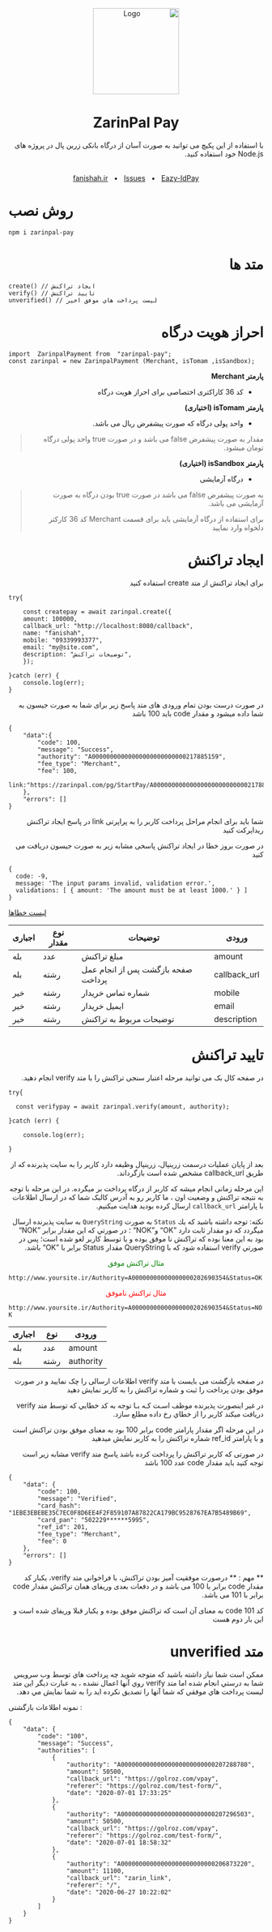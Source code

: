 <div dir="rtl">
<p align="center">
<img src="https://s2.uupload.ir/files/4534_aeg.png" alt="Logo" height=170>
<h1 align="center">ZarinPal Pay</h1>
با استفاده از این پکیچ می توانید به صورت آسان از درگاه بانکی زرین پال در پروژه های Node.js خود استفاده کنید.
</p>
</div>

<div align="center">
  <br />
  <a href="https://fanishah.ir">fanishah.ir</a>
  <span>&nbsp;&nbsp;•&nbsp;&nbsp;</span>
  <a href="https://github.com/fanishah/zarinpal-payment/issues">Issues</a>
  <span>&nbsp;&nbsp;•&nbsp;&nbsp;</span>
  <a href="https://npmjs.com/package/eazy-idpay">Eazy-IdPay</a>
  <br />
</div>

# روش نصب
</div>

```
npm i zarinpal-pay
```

<div dir="rtl">

# متد ها

  </div>
  
```
create() // ایجاد تراکنش
verify() // تایید تراکنش
unverified() // ليست پرداخت هاي موفق اخیر
```

  <div dir="rtl">

# احراز هویت درگاه

  </div>
  
```
import  ZarinpalPayment from  "zarinpal-pay";
const zarinpal = new ZarinpalPayment (Merchant, isTomam ,isSandbox);
```
  <div dir="rtl">
  
**پارمتر Merchant**

 - كد 36 كاراكتری اختصاصی برای احراز هویت درگاه

 
**پارمتر isTomam (اختیاری)**

 - واحد پولی درگاه که صورت پیشفرض ریال می باشد.
 > مقدار به صورت پیشفرض false می باشد و در صورت true واحد پولی درگاه تومان میشود.

**پارمتر isSandbox (اختیاری)**

 - درگاه آزمایشی
 > به صورت پیشفرض false می باشد در صورت true بودن درگاه به صورت آزمایشی می باشد.
 > 
> برای استفاده از درگاه آزمایشی باید برای قسمت Merchant کد 36  کارکتر دلخواه وارد نمایید

  </div>
  <div dir="rtl">
  
  # ایجاد تراکنش
  
  
  <p>
  برای ایجاد تراکنش از متد create استفاده کنید
  
  </p>
	
  </div>

```
try{

	const createpay = await zarinpal.create({
	amount: 100000,
	callback_url: "http://localhost:8080/callback",
	name: "fanishah",
	mobile: "09339993377",
	email: "my@site.com",
	description: "توضیحات تراکنش",
	});
	
}catch (err) {
	console.log(err);
}
```

  <div dir="rtl">
	
  در صورت درست بودن تمام ورودی های متد پاسخ زیر برای شما به صورت جیسون به شما داده میشود و مقدار code باید 100 باشد
</div>

```
{
    "data":{
        "code": 100,
        "message": "Success",
        "authority": "A00000000000000000000000000217885159",
        "fee_type": "Merchant",
        "fee": 100,
        link:"https://zarinpal.com/pg/StartPay/A00000000000000000000000000217885159"
	},
	"errors": []
}
```

<div dir="rtl">
  
   شما باید برای انجام مراحل پرداخت کاربر را به  پراپرتی link در پاسخ ایجاد تراکنش ریدایرکت کنید

در صورت بروز خطا در ایجاد تراکنش پاسخی مشابه زیر به صورت جیسون دریافت می کنید

</div>

```
{
  code: -9,
  message: 'The input params invalid, validation error.',
  validations: [ { amount: 'The amount must be at least 1000.' } ]
}
```

[ لیست خطاها](https://docs.zarinpal.com/paymentGateway/error.html)

| اجباری | نوع مقدار  | توضیحات | ورودی
| ------ | ---- | -------- |-------- |
| بله    | عدد  |  مبلغ تراكنش | amount   |
| بله    | رشته  | صفحه بازگشت پس از انجام عمل پرداخت | callback_url |
| خیر    | رشته |  شماره تماس خریدار |mobile |
| خیر    | رشته |  ایمیل خریدار | email |
| خیر | رشته |  توضیحات مربوط به تراکنش | description |


<div dir="rtl">

# تایید تراکنش

در صفحه کال بک می توانید مرحله اعتبار سنجی تراکنش را با متد verify انجام دهید.

</div>

```
try{

  const verifypay = await zarinpal.verify(amount, authority);

}catch (err) {

	console.log(err);

}
```

<div dir="rtl">
  
بعد از پايان عمليات درسمت زرينپال، زرينپال وظيفه دارد كاربر را به سايت پذيرنده كه از طريق callback_url مشخص شده است بازگرداند.
 
این مرحله زمانی انجام میشه که کاربر از درگاه پرداخت بر میگرده. در این مرحله با توجه به نتیجه تراکنش و وضعیت اون ، ما کاربر رو به آدرس کالبک شما که در ارسال اطلاعات با پارامتر  `callback_url`  ارسال کرده بودید هدایت میکنیم.

نكته: توجه داشته باشيد كه يك  `Status`  به صورت  `QueryString`  به سايت پذيرنده ارسال ميگردد كه دو مقدار ثابت دارد ”OK“ و”NOK“ ؛ در صورتي كه اين مقدار برابر ”NOK“ بود به اين معنا بوده كه تراكنش نا موفق بوده و يا توسط كاربر لغو شده است؛ پس در صورتي verify استفاده شود كه با QueryString مقدار Status برابر با ”OK“ باشد.
</div>
<p align="center" style="color:green">مثال تراکنش موفق</p>

`http://www.yoursite.ir/Authority=A00000000000000000202690354&Status=OK`

<p align="center" style="color:red">
مثال تراکنش ناموفق
</p>

`http://www.yoursite.ir/Authority=A00000000000000000202690354&Status=NOK`

اجباری | نوع | ورودی 
--- | --- | ---  
| بله| عدد |amount|
| بله| رشته |authority|

<div dir="rtl">
در صفحه بازگشت می بایست با متد verify اطلاعات ارسالی را چک نمایید و در صورت موفق بودن پرداخت را ثبت و شماره تراکنش را به کاربر نمایش دهید

در غير اينصورت پذيرنده موظف اسـت كـه بـا توجه به كد خطايي كه توسط متد verify دريافت ميكند كاربر را از خطاي رخ داده مطلع سازد.

در این مرحله اگر مقدار پارامتر code برابر 100 بود به معنای موفق بودن تراکنش است و با پارامتر ref_id شماره تراکنش را به کاربر نمایش میدهید	

	
در صورتی که کاربر تراکنش را پرداخت کرده باشد پاسخ متد verify مشابه زیر است توجه کنید باید مقدار code عدد 100 باشد
  </div>

```
{
    "data": {
        "code": 100,
        "message": "Verified",
        "card_hash": "1EBE3EBEBE35C7EC0F8D6EE4F2F859107A87822CA179BC9528767EA7B5489B69",
        "card_pan": "502229******5995",
        "ref_id": 201,
        "fee_type": "Merchant",
        "fee": 0
    },
    "errors": []
}
```

<div dir="rtl">
** مهم : ** 
درصورت موفقیت آمیز بودن تراکنش، با فراخوانی متد verify، یکبار کد مقدار code  برابر با 100 می باشد و در دفعات بعدی وریفای همان تراکنش مقدار code  برابر با 101 می باشد.
 </div>
<div dir="rtl">

کد code 101 به معنای آن است که تراکنش موفق بوده و یکبار قبلا وریفای شده است و این بار دوم هست
 </div>

 <div dir="rtl">

# متد unverified

ممكن است شما نياز داشته باشيد كه متوجه شويد چه پرداخت هاي توسط وب سرويس شما به درستي انجام شده اما متد verify روي آنها اعمال نشده ، به عبارت ديگر اين متد ليست پرداخت هاي موفقي كه شما آنها را تصديق نكرده ايد را به شما نمايش مي دهد.

</div>
<p align="right">

نمونه اطلاعات بازگشتی :

</p>

```
{
    "data": {
        "code": "100",
        "message": "Success",
        "authorities": [
            {
                "authority": "A00000000000000000000000000207288780",
                "amount": 50500,
                "callback_url": "https://golroz.com/vpay",
                "referer": "https://golroz.com/test-form/",
                "date": "2020-07-01 17:33:25"
            },
            {
                "authority": "A00000000000000000000000000207296503",
                "amount": 50500,
                "callback_url": "https://golroz.com/vpay",
                "referer": "https://golroz.com/test-form/",
                "date": "2020-07-01 18:58:32"
            },
            {
                "authority": "A00000000000000000000000000206873220",
                "amount": 11100,
                "callback_url": "zarin_link",
                "referer": "/",
                "date": "2020-06-27 10:22:02"
            }
        ]
    }
}
```